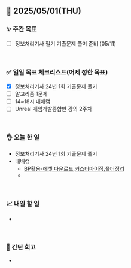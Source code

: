 ## 📅 2025/05/01(THU)


### ✨ 주간 목표

- [ ] 정보처리기사 필기 기출문제 풀며 준비 (05/11)

<br/>

### ✅ 일일 목표 체크리스트(어제 정한 목표)

- [x] 정보처리기사 24년 1회 기출문제 풀기
- [ ] 알고리즘 1문제
- [ ] 14~18시 내배캠
- [ ] Unreal 게임개발종합반 강의 2주차

<br/>

### 👌 오늘 한 일

- 정보처리기사 24년 1회 기출문제 풀기
- 내배캠
  - [BP활용-에셋 다운로드,커스터마이징,폴더정리](https://github.com/taene/TIL/blob/main/Unreal%20Engine%205/%EC%8B%A4%EC%8A%B5/%EB%B8%94%EB%A3%A8%ED%94%84%EB%A6%B0%ED%8A%B8%20%ED%99%9C%EC%9A%A9/3_%EC%97%90%EC%85%8B%20%EB%8B%A4%EC%9A%B4%EB%A1%9C%EB%93%9C%20%EB%B0%8F%20%EC%BB%A4%EC%8A%A4%ED%84%B0%EB%A7%88%EC%9D%B4%EC%A7%95%20%EC%8B%A4%EC%8A%B5%EA%B3%BC%20%ED%8F%B4%EB%8D%94%20%EC%A0%95%EB%A6%AC.md)
  - 

<br/>


### 📈 내일 할 일

- 

<br/>

### 💭 간단 회고

- 

<br/>
